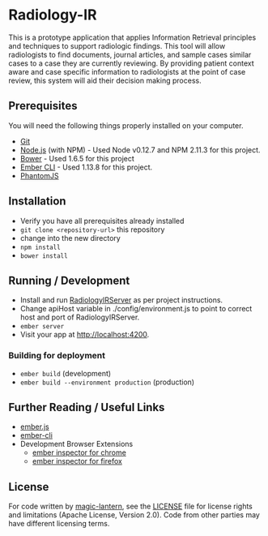 # Radiology-IR

 This is a prototype application that applies Information Retrieval principles and techniques to support radiologic findings. This tool will allow radiologists to find documents, journal articles, and sample cases similar cases to a case they are currently reviewing. By providing patient context aware and case specific information to radiologists at the point of case review, this system will aid their decision making process.

## Prerequisites

You will need the following things properly installed on your computer.

* [Git](http://git-scm.com/)
* [Node.js](http://nodejs.org/) (with NPM) - Used Node v0.12.7 and NPM 2.11.3 for this project.
* [Bower](http://bower.io/) - Used 1.6.5 for this project
* [Ember CLI](http://www.ember-cli.com/) - Used 1.13.8 for this project.
* [PhantomJS](http://phantomjs.org/)

## Installation

* Verify you have all prerequisites already installed
* `git clone <repository-url>` this repository
* change into the new directory
* `npm install`
* `bower install`

## Running / Development

* Install and run [RadiologyIRServer](https://github.com/magic-lantern/RadiologyIRServer) as per project instructions.
* Change apiHost variable in ./config/environment.js to point to correct host and port of RadiologyIRServer.
* `ember server`
* Visit your app at [http://localhost:4200](http://localhost:4200).

### Building for deployment

* `ember build` (development)
* `ember build --environment production` (production)

## Further Reading / Useful Links

* [ember.js](http://emberjs.com/)
* [ember-cli](http://www.ember-cli.com/)
* Development Browser Extensions
  * [ember inspector for chrome](https://chrome.google.com/webstore/detail/ember-inspector/bmdblncegkenkacieihfhpjfppoconhi)
  * [ember inspector for firefox](https://addons.mozilla.org/en-US/firefox/addon/ember-inspector/)

## License

For code written by [magic-lantern](https://github.com/magic-lantern), see the [LICENSE](LICENSE.md) file for license rights and limitations (Apache License, Version 2.0).
Code from other parties may have different licensing terms.
